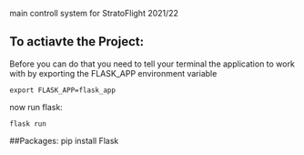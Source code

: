 main controll system for StratoFlight 2021/22

## To actiavte the Project:
Before you can do that you need to tell your terminal the application to work with by exporting the FLASK_APP environment variable
```
export FLASK_APP=flask_app
```
now run flask:
```
flask run
```

##Packages:
pip install Flask